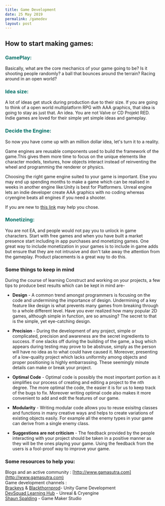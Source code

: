 ```yaml
---
title: Game Development
date: 25 May 2019
permalink: /gamedev
layout: post
---
```


## How to start making games:

### <font color="rgb(67,67,67)">GamePlay:</font>

Basically, what are the core mechanics of your game going to be? Is it shooting people randomly? a ball that bounces around the terrain? Racing around in an open world?

### <font color="rgb(67,67,67)">Idea size:</font>

A lot of ideas get stuck during production due to their size. If you are going to think of a open world multiplatform RPG with AAA graphics, that idea is going to stay as just that. An idea. You are not Valve or CD Projekt RED. Indie games are loved for their simple yet simple ideas and gameplay.

### <font color="rgb(67,67,67)">Decide the Engine:</font>

So now you have come up with an million dollar idea, let's turn it to a reality.

Game engines are reusable components used to build the framework of the game.This gives them more time to focus on the unique elements like character models, textures, how objects interact instead of reinventing the wheel and programming the renderer or physics.

Choosing the right game engine suited to your game is important. Else you may end up spending months to make a game which can be realised in weeks in another engine like:Unity is best for Platformers. Unreal engine lets an indie developer create AAA graphics with no coding whereas cryengine beats all engines if you need a shooter.

If you are new to [this link](https://www.websitetooltester.com/en/blog/best-game-engine/) may help you chose.

### <font color="rgb(67,67,67)">Monetizing:</font>

You are not EA, and people would not pay you to unlock in game characters.
Start with free games and when you have built a market presence start including in app purchases and monetizing games. One great way to include monetization in your games is to include in game adds but ensure that they are not intrusive and don't take away the attention from the gameplay. Product placements is a great way to do this.

### Some things to keep in mind

During the course of learning Construct and working on your projects, a few tips to produce best results which can be kept in mind are-

- **Design** - A common trend amongst programmers is focusing on the code and undermining the importance of design. Undermining of a key feature like design is what prevents many games from breaking through to a whole different level. Have you ever realized how many popular 2D games, although simple in function, are so amusing? The secret to that is the simple, yet eye-catching design.

* **Precision** - During the development of any project, simple or complicated, precision and awareness are the secret ingredients to success. If one slacks off during the building of the game, a bug which appears during testing may prove to be abstruse, simply as the person will have no idea as to what could have caused it. Moreover, presenting of a low-quality project which lacks uniformity among objects and proper positioning is highly embarrassing. These seemingly minute details can make or break your project.

* **Optimal Code** - Optimal code is possibly the most important portion as it simplifies our process of creating and editing a project to the nth degree. The more optimal the code, the easier it is for us to keep track of the bugs to fix. Moreover writing optimal code also makes it more convenient to add and edit the features of our game.

* **Modularity** - Writing modular code allows you to reuse exisitng classes and functions in many creative ways and helps to create variations of existing objects easily. For example all the enemy types in your game can derive from a single enemy class. 

* **Suggestions are not criticism** - The feedback provided by the people interacting with your project should be taken in a positive manner as they will be the ones playing your game. Using the feedback from the users is a fool-proof way to improve your game.

### Some resources to help you:

Blogs and an active community : [http://www.gamasutra.com](http://www.gamasutra.com)<br>
Game development channels :<br>
[Brackeys](https://www.youtube.com/channel/UCYbK_tjZ2OrIZFBvU6CCMiA) & [Blackthornprod](https://www.youtube.com/channel/UC9Z1XWw1kmnvOOFsj6Bzy2g/videos)- Unity Game Development<br>
[DevSquad Learning Hub](https://www.youtube.com/user/VirtusEdu/playlists) - Unreal & Cryengine<br>
[Shaun Spalding](https://www.youtube.com/user/999Greyfox/playlists) - Game Maker Studio<br>
